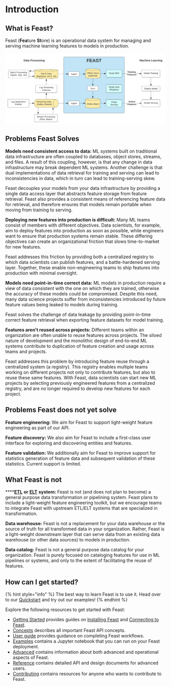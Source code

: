 # Introduction

## What is Feast?

Feast \(**Fea**ture **St**ore\) is an operational data system for managing and serving machine learning features to models in production.

![](.gitbook/assets/feast-architecture-diagrams%20%281%29%20%281%29%20%281%29%20%282%29%20%283%29%20%284%29%20%283%29%20%281%29%20%283%29.svg)

## Problems Feast Solves

**Models need consistent access to data:** ML systems built on traditional data infrastructure are often coupled to databases, object stores, streams, and files. A result of this coupling, however, is that any change in data infrastructure may break dependent ML systems. Another challenge is that dual implementations of data retrieval for training and serving can lead to inconsistencies in data, which in turn can lead to training-serving skew.

Feast decouples your models from your data infrastructure by providing a single data access layer that abstracts feature storage from feature retrieval. Feast also provides a consistent means of referencing feature data for retrieval, and therefore ensures that models remain portable when moving from training to serving.

**Deploying new features into production is difficult:** Many ML teams consist of members with different objectives. Data scientists, for example, aim to deploy features into production as soon as possible, while engineers want to ensure that production systems remain stable. These differing objectives can create an organizational friction that slows time-to-market for new features.

Feast addresses this friction by providing both a centralized registry to which data scientists can publish features, and a battle-hardened serving layer. Together, these enable non-engineering teams to ship features into production with minimal oversight.

**Models need point-in-time correct data:** ML models in production require a view of data consistent with the one on which they are trained, otherwise the accuracy of these models could be compromised. Despite this need, many data science projects suffer from inconsistencies introduced by future feature values being leaked to models during training.

Feast solves the challenge of data leakage by providing point-in-time correct feature retrieval when exporting feature datasets for model training.

**Features aren't reused across projects:** Different teams within an organization are often unable to reuse features across projects. The siloed nature of development and the monolithic design of end-to-end ML systems contribute to duplication of feature creation and usage across teams and projects.

Feast addresses this problem by introducing feature reuse through a centralized system \(a registry\). This registry enables multiple teams working on different projects not only to contribute features, but also to reuse these same features. With Feast, data scientists can start new ML projects by selecting previously engineered features from a centralized registry, and are no longer required to develop new features for each project.

## Problems Feast does not yet solve

**Feature engineering:** We aim for Feast to support light-weight feature engineering as part of our API.

**Feature discovery:** We also aim for Feast to include a first-class user interface for exploring and discovering entities and features.

**‌Feature validation:** We additionally aim for Feast to improve support for statistics generation of feature data and subsequent validation of these statistics. Current support is limited.

## What Feast is not

\*\*\*\*[**ETL**](https://en.wikipedia.org/wiki/Extract,_transform,_load) **or** [**ELT**](https://en.wikipedia.org/wiki/Extract,_load,_transform) **system:** Feast is not \(and does not plan to become\) a general purpose data transformation or pipelining system. Feast plans to include a light-weight feature engineering toolkit, but we encourage teams to integrate Feast with upstream ETL/ELT systems that are specialized in transformation.

**Data warehouse:** Feast is not a replacement for your data warehouse or the source of truth for all transformed data in your organization. Rather, Feast is a light-weight downstream layer that can serve data from an existing data warehouse \(or other data sources\) to models in production.

**Data catalog:** Feast is not a general purpose data catalog for your organization. Feast is purely focused on cataloging features for use in ML pipelines or systems, and only to the extent of facilitating the reuse of features.

## How can I get started?

{% hint style="info" %}
The best way to learn Feast is to use it. Head over to our [Quickstart](quickstart.md) and try out our examples!
{% endhint %}

Explore the following resources to get started with Feast:

* [Getting Started](getting-started/) provides guides on [Installing Feast](getting-started/install-feast/) and [Connecting to Feast](getting-started/connect-to-feast/).
* [Concepts](./) describes all important Feast API concepts.
* [User guide](user-guide/define-and-ingest-features.md) provides guidance on completing Feast workflows.
* [Examples](https://github.com/feast-dev/feast/tree/master/examples) contains a Jupyter notebook that you can run on your Feast deployment.
* [Advanced](advanced/troubleshooting.md) contains information about both advanced and operational aspects of Feast.
* [Reference](reference/api/) contains detailed API and design documents for advanced users.
* [Contributing](contributing/contributing.md) contains resources for anyone who wants to contribute to Feast.

